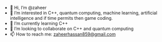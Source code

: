 - 👋 Hi, I’m @zaheer
- 👀 I’m interested in C++, quantum computing, machine learning, artificial intelligence and if time permits then game coding. 
- 🌱 I’m currently learning C++
- 💞️ I’m looking to collaborate on C++ and quantum computing
- 📫 How to reach me: zaheerhassan859@gmail.com

<!---
zaheer-pixel/zaheer-pixel is a ✨ special ✨ repository because its `README.md` (this file) appears on your GitHub profile.
You can click the Preview link to take a look at your changes.
--->
